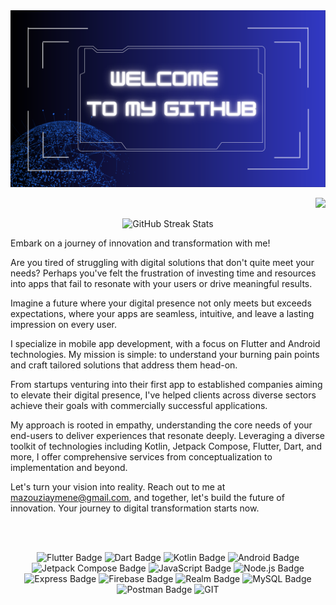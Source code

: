 <img src="https://raw.githubusercontent.com/El-Mazouzi/El-Mazouzi/main/banner-2.png" />


<p align="right">
  <img src="https://api.visitorbadge.io/api/VisitorHit?user=el-mazouzi&repo=el-mazouzi&countColor=%2308E8FF"/>
</p>




<p align="center"> 
    <img src="https://github-readme-streak-stats.herokuapp.com?user=el-mazouzi&amp;theme=leafy&amp;date_format=j%20M%5B%20Y%5D&amp;ring=047884&amp;sideNums=06ACBD&amp;dates=06ACBD&amp;currStreakNum=08E8FF&amp;currStreakLabel=08E8FF&amp;background=ffffff00&amp;hide_border=true" alt="GitHub Streak Stats"/>
    <br>
</p>

Embark on a journey of innovation and transformation with me!

Are you tired of struggling with digital solutions that don't quite meet your needs? Perhaps you've felt the frustration of investing time and resources into apps that fail to resonate with your users or drive meaningful results.

Imagine a future where your digital presence not only meets but exceeds expectations, where your apps are seamless, intuitive, and leave a lasting impression on every user. 

I specialize in mobile app development, with a focus on Flutter and Android technologies. My mission is simple: to understand your burning pain points and craft tailored solutions that address them head-on. 

From startups venturing into their first app to established companies aiming to elevate their digital presence, I've helped clients across diverse sectors achieve their goals with commercially successful applications.

My approach is rooted in empathy, understanding the core needs of your end-users to deliver experiences that resonate deeply. Leveraging a diverse toolkit of technologies including Kotlin, Jetpack Compose, Flutter, Dart, and more, I offer comprehensive services from conceptualization to implementation and beyond.

Let's turn your vision into reality. Reach out to me at mazouziaymene@gmail.com, and together, let's build the future of innovation. Your journey to digital transformation starts now.

 
 <br/> <br/>

 <p align="center">
 <img src="https://img.shields.io/badge/Flutter-02569B?logo=flutter&logoColor=fff&style=for-the-badge" alt="Flutter Badge">
 <img src="https://img.shields.io/badge/Dart-0175C2?logo=dart&logoColor=fff&style=for-the-badge" alt="Dart Badge">
 <img src="https://img.shields.io/badge/Kotlin-7F52FF?logo=kotlin&logoColor=fff&style=for-the-badge" alt="Kotlin Badge">
 <img src="https://img.shields.io/badge/Android-34A853?logo=android&logoColor=fff&style=for-the-badge" alt="Android Badge">
 <img src="https://img.shields.io/badge/Jetpack%20Compose-4285F4?logo=jetpackcompose&logoColor=fff&style=for-the-badge" alt="Jetpack Compose Badge">
 <img src="https://img.shields.io/badge/JavaScript-F7DF1E?logo=javascript&logoColor=000&style=for-the-badge" alt="JavaScript Badge">
 <img src="https://img.shields.io/badge/Node.js-5FA04E?logo=nodedotjs&logoColor=fff&style=for-the-badge" alt="Node.js Badge">
 <img src="https://img.shields.io/badge/Express-000?logo=express&logoColor=fff&style=for-the-badge" alt="Express Badge">
 <img src="https://img.shields.io/badge/Firebase-DD2C00?logo=firebase&logoColor=fff&style=for-the-badge" alt="Firebase Badge">
 <img src="https://img.shields.io/badge/Realm-39477F?logo=realm&logoColor=fff&style=for-the-badge" alt="Realm Badge">
 <img src="https://img.shields.io/badge/MySQL-4479A1?logo=mysql&logoColor=fff&style=for-the-badge" alt="MySQL Badge">
 <img src="https://img.shields.io/badge/Postman-FF6C37?logo=postman&logoColor=fff&style=for-the-badge" alt="Postman Badge">
  <img alt='GIT' src='https://img.shields.io/badge/git-%23F05033.svg?style=for-the-badge&logo=git&logoColor=white'/>
 </p>

</p>


